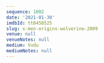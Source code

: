 ```yaml
---
sequence: 1002
date: '2021-01-30'
imdbId: tt0458525
slug: x-men-origins-wolverine-2009
venue: null
venueNotes: null
medium: Vudu
mediumNotes: null
---
```


